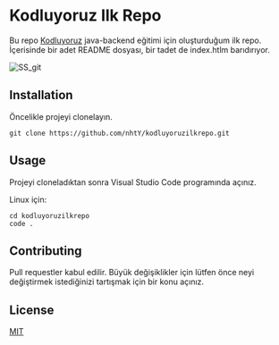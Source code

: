 # Kodluyoruz Ilk Repo
Bu repo [Kodluyoruz](https://www.kodluyoruz.org/) java-backend eğitimi için oluşturduğum ilk repo. İçerisinde bir adet README dosyası, bir tadet de index.htlm barıdırıyor.

![SS_git](https://user-images.githubusercontent.com/89942570/152329716-5284bd05-e0e3-4bf5-955f-c37ff8fb9d86.png)

## Installation

Öncelikle projeyi clonelayın. 
```
git clone https://github.com/nhtY/kodluyoruzilkrepo.git
```

## Usage

Projeyi cloneladıktan sonra Visual Studio Code programında açınız.

Linux için:
```
cd kodluyoruzilkrepo
code .
```

## Contributing

Pull requestler kabul edilir. Büyük değişiklikler için lütfen önce neyi değiştirmek istediğinizi tartışmak için bir konu açınız.

## License

[MIT](https://choosealicense.com/licenses/mit/)

